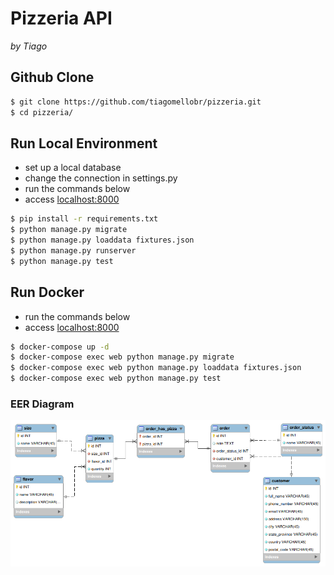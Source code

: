 # Pizzeria API 
*by Tiago*

## Github Clone
```bash
$ git clone https://github.com/tiagomellobr/pizzeria.git
$ cd pizzeria/
```

## Run Local Environment
- set up a local database
- change the connection in settings.py
- run the commands below
- access [localhost:8000](http://localhost:8000)
```bash
$ pip install -r requirements.txt
$ python manage.py migrate
$ python manage.py loaddata fixtures.json 
$ python manage.py runserver
$ python manage.py test
```

## Run Docker
- run the commands below
- access [localhost:8000](http://localhost:8000)
```bash
$ docker-compose up -d
$ docker-compose exec web python manage.py migrate
$ docker-compose exec web python manage.py loaddata fixtures.json
$ docker-compose exec web python manage.py test
```

### EER Diagram
![eer](eer.png)